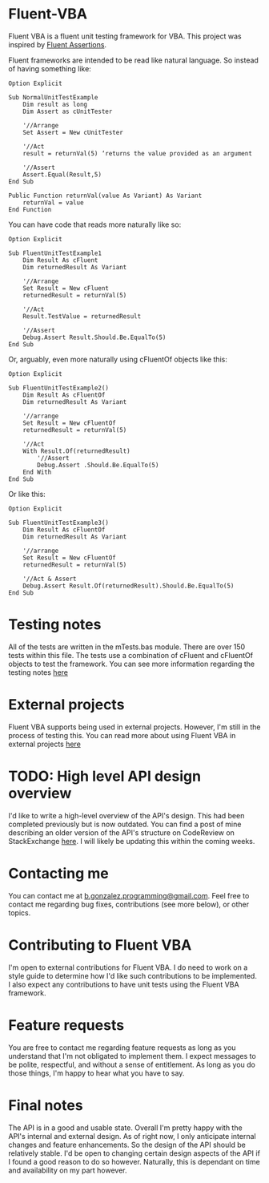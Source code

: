# Fluent-VBA
Fluent VBA is a fluent unit testing framework for VBA. This project was inspired by [Fluent Assertions](https://fluentassertions.com/introduction).

Fluent frameworks are intended to be read like natural language. So instead of having something like:

    Option Explicit

    Sub NormalUnitTestExample
        Dim result as long
        Dim Assert as cUnitTester
        
        '//Arrange
        Set Assert = New cUnitTester
        
        '//Act
        result = returnVal(5) ‘returns the value provided as an argument
        
        '//Assert
        Assert.Equal(Result,5)
    End Sub
    
    Public Function returnVal(value As Variant) As Variant
        returnVal = value
    End Function
 
You can have code that reads more naturally like so:

    Option Explicit

    Sub FluentUnitTestExample1
        Dim Result As cFluent
        Dim returnedResult As Variant
        
        '//Arrange
        Set Result = New cFluent
        returnedResult = returnVal(5)
        
        '//Act
        Result.TestValue = returnedResult
        
        '//Assert
        Debug.Assert Result.Should.Be.EqualTo(5)
    End Sub

Or, arguably, even more naturally using cFluentOf objects like this:

    Option Explicit

    Sub FluentUnitTestExample2()
        Dim Result As cFluentOf
        Dim returnedResult As Variant
        
        '//arrange
        Set Result = New cFluentOf
        returnedResult = returnVal(5)
        
        '//Act
        With Result.Of(returnedResult)
            '//Assert
            Debug.Assert .Should.Be.EqualTo(5)
        End With
    End Sub
    
Or like this:

    Option Explicit

    Sub FluentUnitTestExample3()
        Dim Result As cFluentOf
        Dim returnedResult As Variant
        
        '//arrange
        Set Result = New cFluentOf
        returnedResult = returnVal(5)
        
        '//Act & Assert
        Debug.Assert Result.Of(returnedResult).Should.Be.EqualTo(5)
    End Sub

# Testing notes

All of the tests are written in the mTests.bas module. There are over 150 tests within this file. The tests use a combination of cFluent and cFluentOf objects to test the framework. You can see more information regarding the testing notes [here](https://github.com/b-gonzalez/Fluent-VBA/wiki/Testing-notes)

# External projects

Fluent VBA supports being used in external projects. However, I'm still in the process of testing this. You can read more about using Fluent VBA in external projects [here](https://github.com/b-gonzalez/Fluent-VBA/wiki/External-projects)

# TODO: High level API design overview

I'd like to write a high-level overview of the API's design. This had been completed previously but is now outdated. You can find a post of mine describing an older version of the API's structure on CodeReview on StackExchange [here](https://codereview.stackexchange.com/questions/267836/a-fluent-unit-testing-framework-in-vba). I will likely be updating this within the coming weeks.

# Contacting me

You can contact me at b.gonzalez.programming@gmail.com. Feel free to contact me regarding bug fixes, contributions (see more below), or other topics.

# Contributing to Fluent VBA

I'm open to external contributions for Fluent VBA. I do need to work on a style guide to determine how I'd like such contributions to be implemented. I also expect any contributions to have unit tests using the Fluent VBA framework.

# Feature requests

You are free to contact me regarding feature requests as long as you understand that I'm not obligated to implement them. I expect messages to be polite, respectful, and without a sense of entitlement. As long as you do those things, I'm happy to hear what you have to say.

# Final notes

The API is in a good and usable state. Overall I'm pretty happy with the API's internal and external design. As of right now, I only anticipate internal changes and feature enhancements. So the design of the API should be relatively stable. I'd be open to changing certain design aspects of the API if I found a good reason to do so however. Naturally, this is dependant on time and availability on my part however.
